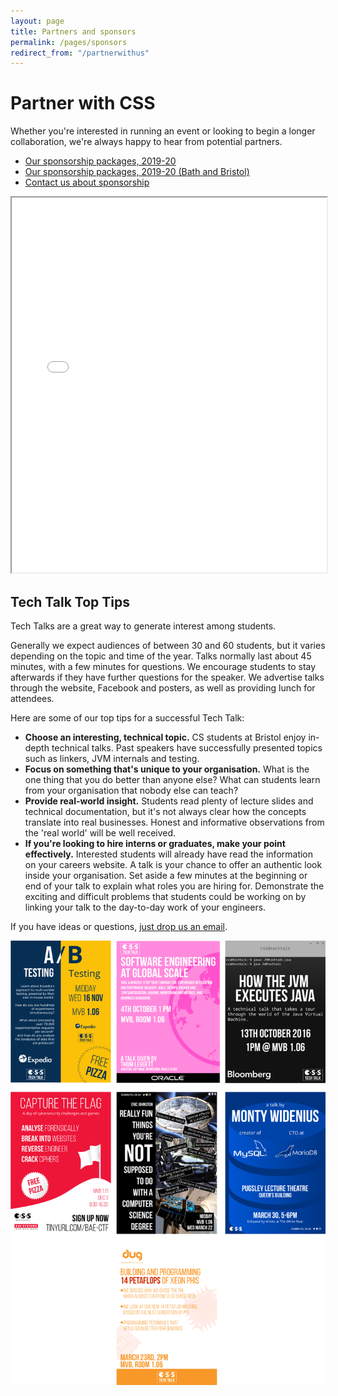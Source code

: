 ```yaml
---
layout: page
title: Partners and sponsors
permalink: /pages/sponsors
redirect_from: "/partnerwithus"
---
```


# Partner with CSS

Whether you're interested in running an event or looking to begin a longer collaboration, we're always happy to hear from potential partners.

* [Our sponsorship packages, 2019-20](/assets/files/Sponsorship_leaflet_2020.pdf)
* [Our sponsorship packages, 2019-20 (Bath and Bristol)](/assets/files/Sponsorship_leaflet_2020_disc.pdf)
* [Contact us about sponsorship](mailto:vice-president@cssbristol.co.uk)

<iframe src = "/ViewerJS/#../assets/files/Sponsorship_leaflet_2020.pdf" width='100%' height='600' allowfullscreen webkitallowfullscreen></iframe>

## Tech Talk Top Tips

Tech Talks are a great way to generate interest among students.

Generally we expect audiences of between 30 and 60 students, but it varies depending on the topic and time of the year. Talks normally last about 45 minutes, with a few minutes for questions. We encourage students to stay afterwards if they have further questions for the speaker. We advertise talks through the website, Facebook and posters, as well as providing lunch for attendees.

Here are some of our top tips for a successful Tech Talk:

* **Choose an interesting, technical topic.** CS students at Bristol enjoy in-depth technical talks. Past speakers have successfully presented topics such as linkers, JVM internals and testing.
* **Focus on something that's unique to your organisation.** What is the one thing that you do better than anyone else? What can students learn from your organisation that nobody else can teach?
* **Provide real-world insight.** Students read plenty of lecture slides and technical documentation, but it's not always clear how the concepts translate into real businesses. Honest and informative observations from the 'real world' will be well received.
* **If you're looking to hire interns or graduates, make your point effectively.** Interested students will already have read the information on your careers website. A talk is your chance to offer an authentic look inside your organisation. Set aside a few minutes at the beginning or end of your talk to explain what roles you are hiring for. Demonstrate the exciting and difficult problems that students could be working on by linking your talk to the day-to-day work of your engineers.

If you have ideas or questions, [just drop us an email](mailto:vice-president@cssbristol.co.uk).

![Tech Talk posters](/assets/images/contrib/events/all_posters.png)
